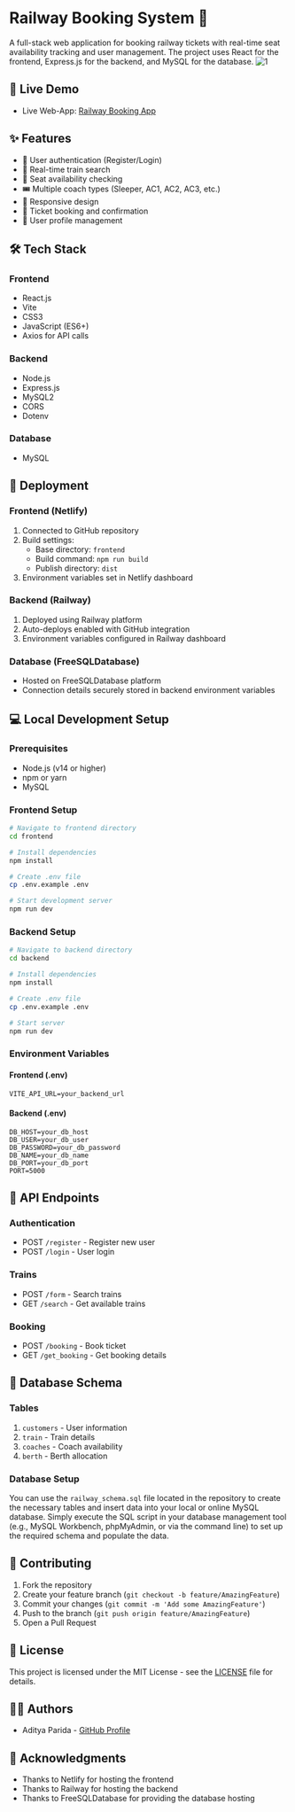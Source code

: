 # Railway Booking System 🚂

A full-stack web application for booking railway tickets with real-time seat availability tracking and user management. The project uses React for the frontend, Express.js for the backend, and MySQL for the database.
![1](https://github.com/user-attachments/assets/aa06bfa6-9e25-44af-8129-40875aff467a)

## 🌟 Live Demo

- Live Web-App: [Railway Booking App](https://railway-booking.netlify.app/)
## ✨ Features

- 🔐 User authentication (Register/Login)
- 🎫 Real-time train search
- 💺 Seat availability checking
- 🎟️ Multiple coach types (Sleeper, AC1, AC2, AC3, etc.)
- 📱 Responsive design
- 🎫 Ticket booking and confirmation
- 👥 User profile management

## 🛠️ Tech Stack

### Frontend
- React.js
- Vite
- CSS3
- JavaScript (ES6+)
- Axios for API calls

### Backend
- Node.js
- Express.js
- MySQL2
- CORS
- Dotenv

### Database
- MySQL

## 🚀 Deployment

### Frontend (Netlify)
1. Connected to GitHub repository
2. Build settings:
   - Base directory: `frontend`
   - Build command: `npm run build`
   - Publish directory: `dist`
3. Environment variables set in Netlify dashboard

### Backend (Railway)
1. Deployed using Railway platform
2. Auto-deploys enabled with GitHub integration
3. Environment variables configured in Railway dashboard

### Database (FreeSQLDatabase)
- Hosted on FreeSQLDatabase platform
- Connection details securely stored in backend environment variables

## 💻 Local Development Setup

### Prerequisites
- Node.js (v14 or higher)
- npm or yarn
- MySQL

### Frontend Setup
```bash
# Navigate to frontend directory
cd frontend

# Install dependencies
npm install

# Create .env file
cp .env.example .env

# Start development server
npm run dev
```

### Backend Setup
```bash
# Navigate to backend directory
cd backend

# Install dependencies
npm install

# Create .env file
cp .env.example .env

# Start server
npm run dev
```

### Environment Variables

#### Frontend (.env)
```env
VITE_API_URL=your_backend_url
```

#### Backend (.env)
```env
DB_HOST=your_db_host
DB_USER=your_db_user
DB_PASSWORD=your_db_password
DB_NAME=your_db_name
DB_PORT=your_db_port
PORT=5000
```

## 📝 API Endpoints

### Authentication
- POST `/register` - Register new user
- POST `/login` - User login

### Trains
- POST `/form` - Search trains
- GET `/search` - Get available trains

### Booking
- POST `/booking` - Book ticket
- GET `/get_booking` - Get booking details

## 🔐 Database Schema

### Tables
1. `customers` - User information
2. `train` - Train details
3. `coaches` - Coach availability
4. `berth` - Berth allocation

### Database Setup

You can use the `railway_schema.sql` file located in the repository to create the necessary tables and insert data into your local or online MySQL database. Simply execute the SQL script in your database management tool (e.g., MySQL Workbench, phpMyAdmin, or via the command line) to set up the required schema and populate the data.

## 🤝 Contributing

1. Fork the repository
2. Create your feature branch (`git checkout -b feature/AmazingFeature`)
3. Commit your changes (`git commit -m 'Add some AmazingFeature'`)
4. Push to the branch (`git push origin feature/AmazingFeature`)
5. Open a Pull Request

## 📜 License

This project is licensed under the MIT License - see the [LICENSE](LICENSE) file for details.

## 👨‍💻 Authors

- Aditya Parida - [GitHub Profile](https://github.com/adityaparida21)

## 🙏 Acknowledgments

- Thanks to Netlify for hosting the frontend
- Thanks to Railway for hosting the backend
- Thanks to FreeSQLDatabase for providing the database hosting
